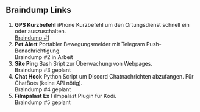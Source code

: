 Braindump Links
-

1. **GPS Kurzbefehl** iPhone Kurzbefehl um den Ortungsdienst schnell ein oder auszuschalten.  
   [Braindump #1](https://www.icloud.com/shortcuts/87eb59e3875e49be9797f33b5bcbb3c7)
2. **Pet Alert** Portabler Bewegungsmelder mit Telegram Push-Benachrichtigung.    
   Braindump #2 in Arbeit
3. **Site Ping** Bash Sript zur Überwachung von Webpages.  
   Braindump #3 geplant
4. **Chat Hook** Python Script um Discord Chatnachrichten abzufangen. Für ChatBots (keine API nötig).  
   Braindump #4 geplant
5. **Filmpalast Ex** Filmpalast Plugin für Kodi.  
   Braindump #5 geplant
